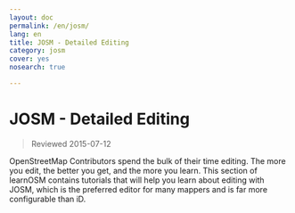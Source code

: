 ```yaml
---
layout: doc
permalink: /en/josm/
lang: en
title: JOSM - Detailed Editing
category: josm
cover: yes
nosearch: true

---
```


JOSM - Detailed Editing
================

> Reviewed 2015-07-12  

OpenStreetMap Contributors spend the bulk of their time editing. The more you
edit, the better you get, and the more you learn. This section of learnOSM
contains tutorials that will help you learn about editing with JOSM, which is the preferred editor for many mappers and is far more configurable than iD.